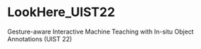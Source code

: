 # LookHere_UIST22
Gesture-aware Interactive Machine Teaching with In-situ Object Annotations (UIST 22)
